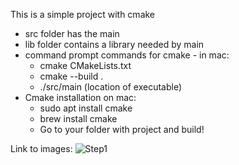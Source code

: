 This is a simple project with cmake
- src folder has the main
- lib folder contains a library needed by main
- command prompt commands for cmake - in mac:
    - cmake CMakeLists.txt
    - cmake --build .
    - ./src/main (location of executable)
- Cmake installation on mac:
    - sudo apt install cmake
    - brew install cmake
    - Go to your folder with project and build!  

Link to images:
![Step1](https://github.com/user-attachments/assets/cb9f8e62-db02-4250-b5a3-932e18f2c7bd)
